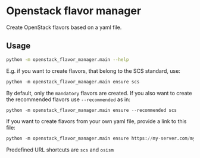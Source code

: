 # Openstack flavor manager

Create OpenStack flavors based on a yaml file.

## Usage

```sh
python -m openstack_flavor_manager.main --help
```

E.g. if you want to create flavors, that belong to the SCS standard, use:

```py
python -m openstack_flavor_manager.main ensure scs
```

By default, only the ``mandatory`` flavors are created. If you also want to create the
recommended flavors use ``--recommended`` as in:

```py
python -m openstack_flavor_manager.main ensure --recommended scs
```

If you want to create flavors from your own yaml file, provide a link to this file:

```py
python -m openstack_flavor_manager.main ensure https://my-server.com/my-file.yaml
```

Predefined URL shortcuts are ``scs`` and ``osism``
